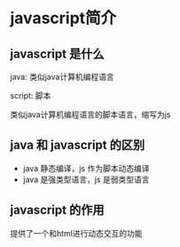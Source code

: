 # javascript简介

## javascript 是什么

java: 类似java计算机编程语言

script: 脚本

类似java计算机编程语言的脚本语言，缩写为js

## java 和 javascript 的区别

- java 静态编译，js 作为脚本动态编译
- java 是强类型语言，js 是弱类型语言

## javascript 的作用

提供了一个和html进行动态交互的功能
